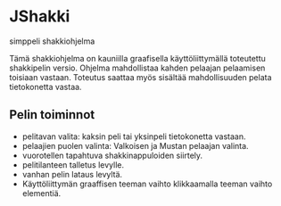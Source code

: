 # JShakki 
simppeli shakkiohjelma

Tämä shakkiohjelma on kauniilla graafisella käyttöliittymällä toteutettu shakkipelin versio. Ohjelma mahdollistaa kahden pelaajan pelaamisen toisiaan vastaan. Toteutus saattaa myös sisältää mahdollisuuden pelata tietokonetta vastaa.

## Pelin toiminnot
- pelitavan valita: kaksin peli tai yksinpeli tietokonetta vastaan.
- pelaajien puolen valinta: Valkoisen ja Mustan pelaajan valinta.
- vuorotellen tapahtuva shakkinappuloiden siirtely.
- pelitilanteen talletus levylle.
- vanhan pelin lataus levyltä.
- Käyttöliittymän graaffisen teeman vaihto klikkaamalla teeman vaihto elementiä.
